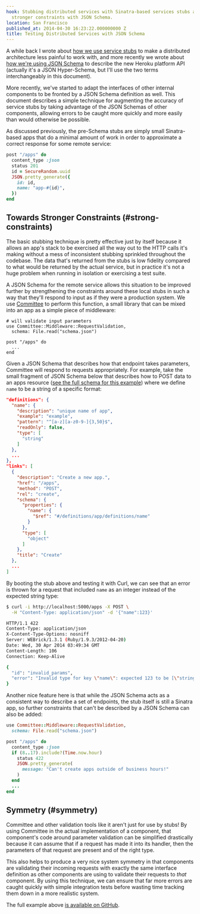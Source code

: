 ```yaml
---
hook: Stubbing distributed services with Sinatra-based services stubs and enabling
  stronger constraints with JSON Schema.
location: San Francisco
published_at: 2014-04-30 16:23:22.000000000 Z
title: Testing Distributed Services with JSON Schema
---
```


A while back I wrote about [how we use service stubs](/service-stubs) to make a distributed architecture less painful to work with, and more recently we wrote about [how we're using JSON Schema](https://blog.heroku.com/archives/2014/1/8/json_schema_for_heroku_platform_api) to describe the new Heroku platform API (actually it's a JSON Hyper-Schema, but I'll use the two terms interchangeably in this document).

More recently, we've started to adapt the interfaces of other internal components to be fronted by a JSON Schema definition as well. This document describes a simple technique for augmenting the accuracy of service stubs by taking advantage of the JSON Schemas of other components, allowing errors to be caught more quickly and more easily than would otherwise be possible.

As discussed previously, the pre-Schema stubs are simply small Sinatra-based apps that do a minimal amount of work in order to approximate a correct response for some remote service:

``` ruby
post "/apps" do
  content_type :json
  status 201
  id = SecureRandom.uuid
  JSON.pretty_generate({
    id: id,
    name: "app-#{id}",
  })
end
```

## Towards Stronger Constraints (#strong-constraints)

The basic stubbing technique is pretty effective just by itself because it allows an app's stack to be exercised all the way out to the HTTP calls it's making without a mess of inconsistent stubbing sprinkled throughout the codebase. The data that's returned from the stubs is low fidelity compared to what would be returned by the actual service, but in practice it's not a huge problem when running in isolation or exercising a test suite.

A JSON Schema for the remote service allows this situation to be improved further by strengthening the constraints around these local stubs in such a way that they'll respond to input as if they were a production system. We use [Committee](https://github.com/heroku/committee) to perform this function, a small library that can be mixed into an app as a simple piece of middleware:

```
# will validate input parameters
use Committee::Middleware::RequestValidation,
  schema: File.read("schema.json")

post "/apps" do
  ...
end
```

Given a JSON Schema that describes how that endpoint takes parameters, Committee will respond to requests appropriately. For example, take the small fragment of JSON Schema below that describes how to POST data to an apps resource ([see the full schema for this example](https://github.com/heroku/committee/blob/03347b7e46fa4499aa6f789098039e7b91597086/examples/schema.json)) where we define `name` to be a string of a specific format:

``` json
"definitions": {
  "name": {
    "description": "unique name of app",
    "example": "example",
    "pattern": "^[a-z][a-z0-9-]{3,50}$",
    "readOnly": false,
    "type": [
      "string"
    ]
  },
  ...
},
"links": [
  {
    "description": "Create a new app.",
    "href": "/apps",
    "method": "POST",
    "rel": "create",
    "schema": {
      "properties": {
        "name": {
          "$ref": "#/definitions/app/definitions/name"
        }
      },
      "type": [
        "object"
      ]
    },
    "title": "Create"
  },
  ...
]
```

By booting the stub above and testing it with Curl, we can see that an error is thrown for a request that included `name` as an integer instead of the expected string type:

``` bash
$ curl -i http://localhost:5000/apps -X POST \
  -H "Content-Type: application/json" -d '{"name":123}'

HTTP/1.1 422
Content-Type: application/json
X-Content-Type-Options: nosniff
Server: WEBrick/1.3.1 (Ruby/1.9.3/2012-04-20)
Date: Wed, 30 Apr 2014 03:49:34 GMT
Content-Length: 106
Connection: Keep-Alive

{
  "id": "invalid_params",
  "error": "Invalid type for key \"name\": expected 123 to be [\"string\"]."
}
```

Another nice feature here is that while the JSON Schema acts as a consistent way to describe a set of endpoints, the stub itself is still a Sinatra app, so further constraints that can't be described by a JSON Schema can also be added:

``` ruby
use Committee::Middleware::RequestValidation,
  schema: File.read("schema.json")

post "/apps" do
  content_type :json
  if (8..17).include?(Time.now.hour)
    status 422
    JSON.pretty_generate(
      message: "Can't create apps outside of business hours!"
    )
  end
  ...
end
```

## Symmetry (#symmetry)

Committee and other validation tools like it aren't just for use by stubs! By using Committee in the actual implementation of a component, that component's code around parameter validation can be simplified drastically because it can assume that if a request has made it into its handler, then the parameters of that request are present and of the right type.

This also helps to produce a very nice system symmetry in that components are validating their incoming requests with exactly the same interface definition as other components are using to validate their requests to _that_ component. By using this technique, we can ensure that far more errors are caught quickly with simple integration tests before wasting time tracking them down in a more realistic system.

The full example above [is available on GitHub](https://github.com/heroku/committee/tree/master/examples).
